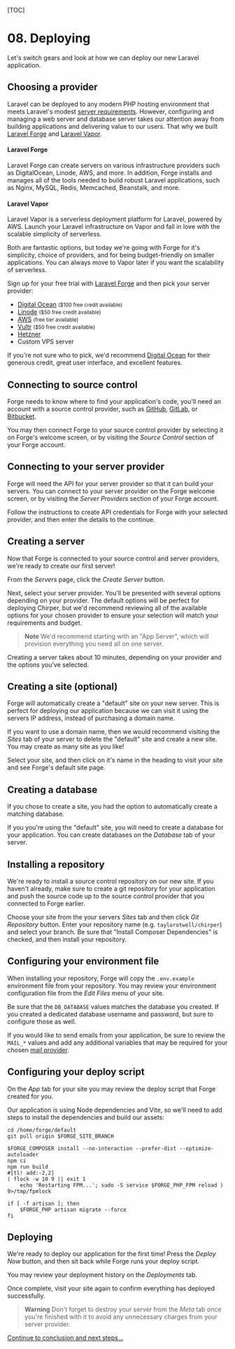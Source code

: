 [TOC]

# <b>08.</b> Deploying

Let's switch gears and look at how we can deploy our new Laravel application.

## Choosing a provider

Laravel can be deployed to any modern PHP hosting environment that meets Laravel's modest [server requirements](https://laravel.com/docs/deployment#server-requirements). However, configuring and managing a web server and database server takes our attention away from building applications and delivering value to our users. That why we built [Laravel Forge](https://forge.laravel.com/) and [Laravel Vapor](https://vapor.laravel.com/).

#### Laravel Forge

Laravel Forge can create servers on various infrastructure providers such as DigitalOcean, Linode, AWS, and more. In addition, Forge installs and manages all of the tools needed to build robust Laravel applications, such as Nginx, MySQL, Redis, Memcached, Beanstalk, and more.

#### Laravel Vapor

Laravel Vapor is a serverless deployment platform for Laravel, powered by AWS. Launch your Laravel infrastructure on Vapor and fall in love with the scalable simplicity of serverless.

Both are fantastic options, but today we're going with Forge for it's simplicity, choice of providers, and for being budget-friendly on smaller applications. You can always move to Vapor later if you want the scalability of serverless.

Sign up for your free trial with [Laravel Forge](https://forge.laravel.com/) and then pick your server provider:

* [Digital Ocean](https://try.digitalocean.com/freetrialoffer/) <small>($100 free credit available)</small>
* [Linode](https://www.linode.com/) <small>($50 free credit available)</small>
* [AWS](https://aws.amazon.com/free/) <small>(free tier available)</small>
* [Vultr](https://www.vultr.com/promo/try50/) <small>($50 free credit available)</small>
* [Hetzner](https://www.hetzner.com/)
* Custom VPS server

If you're not sure who to pick, we'd recommend [Digital Ocean](https://try.digitalocean.com/freetrialoffer/) for their generous credit, great user interface, and excellent features.

## Connecting to source control

Forge needs to know where to find your application's code, you'll need an account with a source control provider, such as [GitHub](https://github.com/), [GitLab](https://gitlab.com/), or [Bitbucket](https://bitbucket.com).

You may then connect Forge to your source control provider by selecting it on Forge's welcome screen, or by visiting the *Source Control* section of your Forge account.

## Connecting to your server provider

Forge will need the API for your server provider so that it can build your servers. You can connect to your server provider on the Forge welcome screen, or by visiting the *Server Providers* section of your Forge account.

Follow the instructions to create API credentials for Forge with your selected provider, and then enter the details to the continue.

## Creating a server

Now that Forge is connected to your source control and server providers, we're ready to create our first server!

From the *Servers* page, click the *Create Server* button.

Next, select your server provider. You'll be presented with several options depending on your provider. The default options will be perfect for deploying Chirper, but we'd recommend reviewing all of the available options for your chosen provider to ensure your selection will match your requirements and budget.

> **Note**
> We'd recommend starting with an "App Server", which will provision everything you need all on one server.

Creating a server takes about 10 minutes, depending on your provider and the options you've selected.

## Creating a site (optional)

Forge will automatically create a "default" site on your new server. This is perfect for deploying our application because we can visit it using the servers IP address, instead of purchasing a domain name.

If you want to use a domain name, then we would recommend visiting the *Sites* tab of your server to delete the "default" site and create a new site. You may create as many site as you like!

Select your site, and then click on it's name in the heading to visit your site and see Forge's default site page.

## Creating a database

If you chose to create a site, you had the option to automatically create a matching database.

If you you're using the "default" site, you will need to create a database for your application. You can create databases on the *Database* tab of your server.

## Installing a repository

We're ready to install a source control repository on our new site. If you haven't already, make sure to create a git repository for your application and push the source code up to the source control provider that you connected to Forge earlier.

Choose your site from the your servers *Sites* tab and then click *Git Repository* button. Enter your repository name (e.g. `taylorotwell/chirper`) and select your branch. Be sure that "Install Composer Dependencies" is checked, and then install your repository.

## Configuring your environment file

When installing your repository, Forge will copy the `.env.example` environment file from your repository. You may review your environment configuration file from the *Edit Files* menu of your site.

Be sure that the `DB_DATABASE` values matches the database you created. If you created a dedicated database username and password, but sure to configure those as well.

If you would like to send emails from your application, be sure to review the `MAIL_*` values and add any additional variables that may be required for your chosen [mail provider](https://laravel.com/docs/mail#configuration).

## Configuring your deploy script

On the *App* tab for your site you may review the deploy script that Forge created for you.

Our application is using Node dependencies and Vite, so we'll need to add steps to install the dependencies and build our assets:

```env
cd /home/forge/default
git pull origin $FORGE_SITE_BRANCH

$FORGE_COMPOSER install --no-interaction --prefer-dist --optimize-autoloader
npm ci
npm run build
#[tl! add:-2,2]
( flock -w 10 9 || exit 1
    echo 'Restarting FPM...'; sudo -S service $FORGE_PHP_FPM reload ) 9>/tmp/fpmlock

if [ -f artisan ]; then
    $FORGE_PHP artisan migrate --force
fi
```

## Deploying

We're ready to deploy our application for the first time! Press the *Deploy Now* button, and then sit back while Forge runs your deploy script.

You may review your deployment history on the *Deployments* tab.

Once complete, visit your site again to confirm everything has deployed successfully.

> **Warning**
> Don't forget to destroy your server from the *Meta* tab once you're finished with it to avoid any unnecessary charges from your server provider.

[Continue to conclusion and next steps...](/conclusion)

